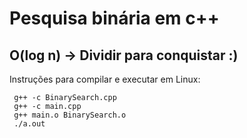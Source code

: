 # Pesquisa binária em c++
## O(log n) -> Dividir para conquistar :)

Instruções para compilar e executar em Linux:
```
 g++ -c BinarySearch.cpp 
 g++ -c main.cpp 
 g++ main.o BinarySearch.o 
 ./a.out 
```